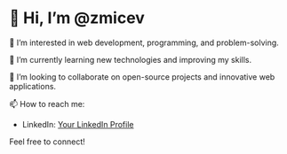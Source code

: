 # 👋 Hi, I’m @zmicev

👀 I’m interested in web development, programming, and problem-solving.

🌱 I’m currently learning new technologies and improving my skills.

💞️ I’m looking to collaborate on open-source projects and innovative web applications.

📫 How to reach me:
   - LinkedIn: [Your LinkedIn Profile](https://www.linkedin.com/in/zdravko-micev-834532196/)

Feel free to connect!
